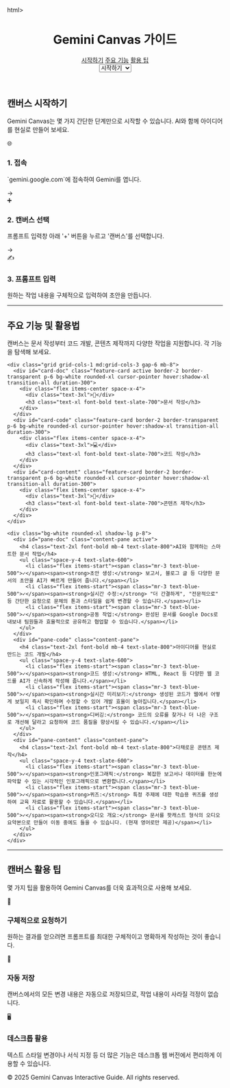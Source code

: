 html>
<html lang="ko">
<head>
  <meta charset="UTF-8">
  <meta name="viewport" content="width=device-width, initial-scale=1.0">
  <title>Gemini Canvas 인터랙티브 가이드</title>
  <script src="https://cdn.tailwindcss.com"></script>
  <link href="https://fonts.googleapis.com/css2?family=Inter:wght@400;500;700&display=swap" rel="stylesheet">
  <!-- Google tag (gtag.js) -->
  <script async src="https://www.googletagmanager.com/gtag/js?id=YOUR_MEASUREMENT_ID"></script>
  <script>
    window.dataLayer = window.dataLayer || [];
    function gtag(){dataLayer.push(arguments);}
    gtag('js', new Date());

    gtag('config', 'YOUR_MEASUREMENT_ID');
  </script>
  <style>
    body {
      font-family: 'Inter', sans-serif;
    }
    .active-nav {
      color: #3b82f6;
      border-bottom: 2px solid #3b82f6;
      padding-bottom: 4px;
    }
    .feature-card.active {
      border-color: #3b82f6;
      box-shadow: 0 4px 14px 0 rgba(59, 130, 246, 0.2);
    }
    .content-pane {
      display: none;
    }
    .content-pane.active {
      display: block;
    }
    html {
      scroll-behavior: smooth;
    }
  </style>
  <!-- Chosen Palette: Calm Harmony (Light Beige, Soft Blue, Dark Slate Gray) -->
  <!-- Application Structure Plan: 이 애플리케이션은 사용자가 필요한 정보에 빠르게 접근할 수 있도록 상단 고정 내비게이션과 주제별 섹션 구조를 채택했습니다. '주요 기능' 섹션에서는 탭 형식의 인터랙티브 카드를 사용하여 각 기능(문서, 코드, 콘텐츠)에 대한 상세 정보를 동적으로 보여줍니다. 이는 선형적인 문서 구조보다 사용자의 능동적인 탐색을 유도하고, 정보를 더 쉽게 소화할 수 있도록 돕기 위함입니다. 전체적으로 사용자가 가이드를 '읽는' 경험이 아닌 '탐색하고 체험하는' 경험을 하도록 설계되었습니다. -->
  <!-- Visualization & Content Choices: 정량적 데이터가 없어 차트는 사용하지 않았습니다. 대신, '시작하기' 섹션에서는 UI 단계를 시각적으로 표현한 다이어그램(HTML/CSS)을 사용해 정보 전달력을 높였습니다. '주요 기능'에서는 각 기능의 핵심을 아이콘과 카드로 시각화하고, 클릭 시 상세 내용이 나타나는 인터랙션을 추가했습니다. 이는 사용자의 흥미를 유발하고 복잡한 정보를 구조적으로 이해시키는 데 효과적입니다. 모든 시각적 요소는 Chart.js/Plotly/SVG/Mermaid JS 없이 순수 HTML과 Tailwind CSS로 구현되었습니다. -->
  <!-- CONFIRMATION: NO SVG graphics used. NO Mermaid JS used. -->
</head>
<body class="bg-[#FDFBF6] text-[#2F4F4F]">

<header class="bg-white/80 backdrop-blur-lg sticky top-0 z-50 shadow-sm">
  <div class="container mx-auto px-6 py-4 flex justify-between items-center">
    <h1 class="text-2xl font-bold text-slate-800">Gemini Canvas 가이드</h1>
    <nav class="hidden md:flex space-x-8 font-medium text-slate-600">
      <a href="#getting-started" class="hover:text-blue-500 transition-colors nav-link">시작하기</a>
      <a href="#main-features" class="hover:text-blue-500 transition-colors nav-link">주요 기능</a>
      <a href="#tips" class="hover:text-blue-500 transition-colors nav-link">활용 팁</a>
    </nav>
    <div class="md:hidden">
      <select id="mobile-nav" class="bg-white border border-gray-300 rounded-md px-3 py-2">
        <option value="#getting-started">시작하기</option>
        <option value="#main-features">주요 기능</option>
        <option value="#tips">활용 팁</option>
      </select>
    </div>
  </div>
</header>

<main class="container mx-auto px-6 py-12">

  <section id="getting-started" class="mb-20 text-center scroll-mt-20">
    <h2 class="text-4xl font-bold mb-4 text-slate-800">캔버스 시작하기</h2>
    <p class="text-lg text-slate-600 max-w-2xl mx-auto mb-12">Gemini Canvas는 몇 가지 간단한 단계만으로 시작할 수 있습니다. AI와 함께 아이디어를 현실로 만들어 보세요.</p>
    <div class="bg-white rounded-xl shadow-lg p-8 max-w-4xl mx-auto">
      <div class="flex flex-col md:flex-row items-center justify-center space-y-6 md:space-y-0 md:space-x-6">
        <div class="text-center p-4">
          <div class="text-5xl mb-3">🌐</div>
          <h3 class="text-xl font-semibold mb-2">1. 접속</h3>
          <p class="text-slate-500">`gemini.google.com`에 접속하여 Gemini를 엽니다.</p>
        </div>
        <div class="text-2xl text-gray-300 hidden md:block">→</div>
        <div class="text-center p-4">
          <div class="text-5xl mb-3">➕</div>
          <h3 class="text-xl font-semibold mb-2">2. 캔버스 선택</h3>
          <p class="text-slate-500">프롬프트 입력창 아래 '+' 버튼을 누르고 '캔버스'를 선택합니다.</p>
        </div>
        <div class="text-2xl text-gray-300 hidden md:block">→</div>
        <div class="text-center p-4">
          <div class="text-5xl mb-3">✍️</div>
          <h3 class="text-xl font-semibold mb-2">3. 프롬프트 입력</h3>
          <p class="text-slate-500">원하는 작업 내용을 구체적으로 입력하여 초안을 만듭니다.</p>
        </div>
      </div>
    </div>
  </section>

  <hr class="border-gray-200 my-20">

  <section id="main-features" class="mb-20 scroll-mt-20">
    <h2 class="text-4xl font-bold mb-4 text-center text-slate-800">주요 기능 및 활용법</h2>
    <p class="text-lg text-slate-600 max-w-2xl mx-auto text-center mb-12">캔버스는 문서 작성부터 코드 개발, 콘텐츠 제작까지 다양한 작업을 지원합니다. 각 기능을 탐색해 보세요.</p>

    <div class="grid grid-cols-1 md:grid-cols-3 gap-6 mb-8">
      <div id="card-doc" class="feature-card active border-2 border-transparent p-6 bg-white rounded-xl cursor-pointer hover:shadow-xl transition-all duration-300">
        <div class="flex items-center space-x-4">
          <div class="text-3xl">📄</div>
          <h3 class="text-xl font-bold text-slate-700">문서 작성</h3>
        </div>
      </div>
      <div id="card-code" class="feature-card border-2 border-transparent p-6 bg-white rounded-xl cursor-pointer hover:shadow-xl transition-all duration-300">
        <div class="flex items-center space-x-4">
          <div class="text-3xl">💻</div>
          <h3 class="text-xl font-bold text-slate-700">코드 작성</h3>
        </div>
      </div>
      <div id="card-content" class="feature-card border-2 border-transparent p-6 bg-white rounded-xl cursor-pointer hover:shadow-xl transition-all duration-300">
        <div class="flex items-center space-x-4">
          <div class="text-3xl">🎨</div>
          <h3 class="text-xl font-bold text-slate-700">콘텐츠 제작</h3>
        </div>
      </div>
    </div>

    <div class="bg-white rounded-xl shadow-lg p-8">
      <div id="pane-doc" class="content-pane active">
        <h4 class="text-2xl font-bold mb-4 text-slate-800">AI와 함께하는 스마트한 문서 작업</h4>
        <ul class="space-y-4 text-slate-600">
          <li class="flex items-start"><span class="mr-3 text-blue-500">✓</span><span><strong>초안 생성:</strong> 보고서, 블로그 글 등 다양한 문서의 초안을 AI가 빠르게 만들어 줍니다.</span></li>
          <li class="flex items-start"><span class="mr-3 text-blue-500">✓</span><span><strong>실시간 수정:</strong> "더 간결하게", "전문적으로" 등 간단한 요청으로 문체의 톤과 스타일을 쉽게 변경할 수 있습니다.</span></li>
          <li class="flex items-start"><span class="mr-3 text-blue-500">✓</span><span><strong>공동 작업:</strong> 완성된 문서를 Google Docs로 내보내 팀원들과 효율적으로 공유하고 협업할 수 있습니다.</span></li>
        </ul>
      </div>
      <div id="pane-code" class="content-pane">
        <h4 class="text-2xl font-bold mb-4 text-slate-800">아이디어를 현실로 만드는 코드 개발</h4>
        <ul class="space-y-4 text-slate-600">
          <li class="flex items-start"><span class="mr-3 text-blue-500">✓</span><span><strong>코드 생성:</strong> HTML, React 등 다양한 웹 코드를 AI가 신속하게 작성해 줍니다.</span></li>
          <li class="flex items-start"><span class="mr-3 text-blue-500">✓</span><span><strong>실시간 미리보기:</strong> 생성된 코드가 웹에서 어떻게 보일지 즉시 확인하며 수정할 수 있어 개발 효율이 높아집니다.</span></li>
          <li class="flex items-start"><span class="mr-3 text-blue-500">✓</span><span><strong>디버깅:</strong> 코드의 오류를 찾거나 더 나은 구조로 개선해 달라고 요청하여 코드 품질을 향상시킬 수 있습니다.</span></li>
        </ul>
      </div>
      <div id="pane-content" class="content-pane">
        <h4 class="text-2xl font-bold mb-4 text-slate-800">다채로운 콘텐츠 제작</h4>
        <ul class="space-y-4 text-slate-600">
          <li class="flex items-start"><span class="mr-3 text-blue-500">✓</span><span><strong>인포그래픽:</strong> 복잡한 보고서나 데이터를 한눈에 파악할 수 있는 시각적인 인포그래픽으로 변환합니다.</span></li>
          <li class="flex items-start"><span class="mr-3 text-blue-500">✓</span><span><strong>퀴즈:</strong> 특정 주제에 대한 학습용 퀴즈를 생성하여 교육 자료로 활용할 수 있습니다.</span></li>
          <li class="flex items-start"><span class="mr-3 text-blue-500">✓</span><span><strong>오디오 개요:</strong> 문서를 팟캐스트 형식의 오디오 요약본으로 만들어 이동 중에도 들을 수 있습니다. (현재 영어로만 제공)</span></li>
        </ul>
      </div>
    </div>
  </section>

  <hr class="border-gray-200 my-20">

  <section id="tips" class="scroll-mt-20">
    <h2 class="text-4xl font-bold mb-4 text-center text-slate-800">캔버스 활용 팁</h2>
    <p class="text-lg text-slate-600 max-w-2xl mx-auto text-center mb-12">몇 가지 팁을 활용하여 Gemini Canvas를 더욱 효과적으로 사용해 보세요.</p>
    <div class="grid grid-cols-1 md:grid-cols-3 gap-8">
      <div class="bg-white p-6 rounded-xl shadow-md">
        <div class="text-3xl mb-3">🎯</div>
        <h3 class="text-xl font-semibold mb-2">구체적으로 요청하기</h3>
        <p class="text-slate-500">원하는 결과를 얻으려면 프롬프트를 최대한 구체적이고 명확하게 작성하는 것이 좋습니다.</p>
      </div>
      <div class="bg-white p-6 rounded-xl shadow-md">
        <div class="text-3xl mb-3">💾</div>
        <h3 class="text-xl font-semibold mb-2">자동 저장</h3>
        <p class="text-slate-500">캔버스에서의 모든 변경 내용은 자동으로 저장되므로, 작업 내용이 사라질 걱정이 없습니다.</p>
      </div>
      <div class="bg-white p-6 rounded-xl shadow-md">
        <div class="text-3xl mb-3">🖥️</div>
        <h3 class="text-xl font-semibold mb-2">데스크톱 활용</h3>
        <p class="text-slate-500">텍스트 스타일 변경이나 서식 지정 등 더 많은 기능은 데스크톱 웹 버전에서 편리하게 이용할 수 있습니다.</p>
      </div>
    </div>
  </section>

</main>

<footer class="bg-white mt-20">
  <div class="container mx-auto px-6 py-8 text-center text-slate-500">
    <p>&copy; 2025 Gemini Canvas Interactive Guide. All rights reserved. </p>
  </div>
</footer>

<script>
  document.addEventListener('DOMContentLoaded', function() {
    const featureCards = document.querySelectorAll('.feature-card');
    const contentPanes = document.querySelectorAll('.content-pane');

    featureCards.forEach(card => {
      card.addEventListener('click', function() {
        const cardId = this.id;
        const paneId = cardId.replace('card-', 'pane-');

        featureCards.forEach(c => c.classList.remove('active'));
        this.classList.add('active');

        contentPanes.forEach(p => p.classList.remove('active'));
        document.getElementById(paneId).classList.add('active');
      });
    });

    const mobileNav = document.getElementById('mobile-nav');
    mobileNav.addEventListener('change', function() {
      window.location.hash = this.value;
    });

    const navLinks = document.querySelectorAll('.nav-link');
    const sections = document.querySelectorAll('section');

    const observerOptions = {
      root: null,
      rootMargin: '0px',
      threshold: 0.5
    };

    const observer = new IntersectionObserver((entries) => {
      entries.forEach(entry => {
        if (entry.isIntersecting) {
          navLinks.forEach(link => {
            link.classList.remove('active-nav');
            if (link.getAttribute('href').substring(1) === entry.target.id) {
              link.classList.add('active-nav');
            }
          });
        }
      });
    }, observerOptions);

    sections.forEach(section => {
      observer.observe(section);
    }
